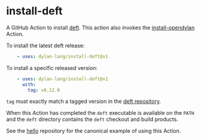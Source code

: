 # install-deft

A GitHub Action to install [deft](https://github.com/dylan-lang/deft). This action also
invokes the [install-opendylan](https://github.com/dylan-lang/install-opendylan) Action.

To install the latest deft release:

```yaml
    - uses: dylan-lang/install-deft@v1
```

To install a specific released version:

```yaml
    - uses: dylan-lang/install-deft@v1
      with:
        tag: v0.12.0
```

`tag` must exactly match a tagged version in the [deft
repository](https://github.com/dylan-lang/deft).

When this Action has completed the `deft` executable is available on the `PATH` and the
`deft` directory contains the `deft` checkout and build products.

See the [hello](https://github.com/cgay/hello) repository for the canonical
example of using this Action.
